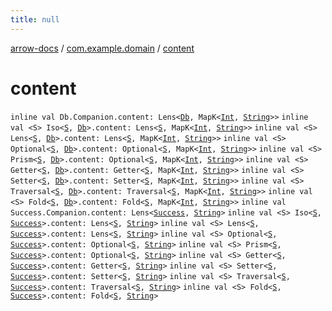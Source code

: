 ```yaml
---
title: null
---
```


[arrow-docs](../index.html) / [com.example.domain](index.html) / [content](./content.html)

# content

`inline val Db.Companion.content: Lens<`[`Db`](-db/index.html)`, MapK<`[`Int`](https://kotlinlang.org/api/latest/jvm/stdlib/kotlin/-int/index.html)`, `[`String`](https://kotlinlang.org/api/latest/jvm/stdlib/kotlin/-string/index.html)`>>`
`inline val <S> Iso<`[`S`](content.html#S)`, `[`Db`](-db/index.html)`>.content: Lens<`[`S`](content.html#S)`, MapK<`[`Int`](https://kotlinlang.org/api/latest/jvm/stdlib/kotlin/-int/index.html)`, `[`String`](https://kotlinlang.org/api/latest/jvm/stdlib/kotlin/-string/index.html)`>>`
`inline val <S> Lens<`[`S`](content.html#S)`, `[`Db`](-db/index.html)`>.content: Lens<`[`S`](content.html#S)`, MapK<`[`Int`](https://kotlinlang.org/api/latest/jvm/stdlib/kotlin/-int/index.html)`, `[`String`](https://kotlinlang.org/api/latest/jvm/stdlib/kotlin/-string/index.html)`>>`
`inline val <S> Optional<`[`S`](content.html#S)`, `[`Db`](-db/index.html)`>.content: Optional<`[`S`](content.html#S)`, MapK<`[`Int`](https://kotlinlang.org/api/latest/jvm/stdlib/kotlin/-int/index.html)`, `[`String`](https://kotlinlang.org/api/latest/jvm/stdlib/kotlin/-string/index.html)`>>`
`inline val <S> Prism<`[`S`](content.html#S)`, `[`Db`](-db/index.html)`>.content: Optional<`[`S`](content.html#S)`, MapK<`[`Int`](https://kotlinlang.org/api/latest/jvm/stdlib/kotlin/-int/index.html)`, `[`String`](https://kotlinlang.org/api/latest/jvm/stdlib/kotlin/-string/index.html)`>>`
`inline val <S> Getter<`[`S`](content.html#S)`, `[`Db`](-db/index.html)`>.content: Getter<`[`S`](content.html#S)`, MapK<`[`Int`](https://kotlinlang.org/api/latest/jvm/stdlib/kotlin/-int/index.html)`, `[`String`](https://kotlinlang.org/api/latest/jvm/stdlib/kotlin/-string/index.html)`>>`
`inline val <S> Setter<`[`S`](content.html#S)`, `[`Db`](-db/index.html)`>.content: Setter<`[`S`](content.html#S)`, MapK<`[`Int`](https://kotlinlang.org/api/latest/jvm/stdlib/kotlin/-int/index.html)`, `[`String`](https://kotlinlang.org/api/latest/jvm/stdlib/kotlin/-string/index.html)`>>`
`inline val <S> Traversal<`[`S`](content.html#S)`, `[`Db`](-db/index.html)`>.content: Traversal<`[`S`](content.html#S)`, MapK<`[`Int`](https://kotlinlang.org/api/latest/jvm/stdlib/kotlin/-int/index.html)`, `[`String`](https://kotlinlang.org/api/latest/jvm/stdlib/kotlin/-string/index.html)`>>`
`inline val <S> Fold<`[`S`](content.html#S)`, `[`Db`](-db/index.html)`>.content: Fold<`[`S`](content.html#S)`, MapK<`[`Int`](https://kotlinlang.org/api/latest/jvm/stdlib/kotlin/-int/index.html)`, `[`String`](https://kotlinlang.org/api/latest/jvm/stdlib/kotlin/-string/index.html)`>>`
`inline val Success.Companion.content: Lens<`[`Success`](-success/index.html)`, `[`String`](https://kotlinlang.org/api/latest/jvm/stdlib/kotlin/-string/index.html)`>`
`inline val <S> Iso<`[`S`](content.html#S)`, `[`Success`](-success/index.html)`>.content: Lens<`[`S`](content.html#S)`, `[`String`](https://kotlinlang.org/api/latest/jvm/stdlib/kotlin/-string/index.html)`>`
`inline val <S> Lens<`[`S`](content.html#S)`, `[`Success`](-success/index.html)`>.content: Lens<`[`S`](content.html#S)`, `[`String`](https://kotlinlang.org/api/latest/jvm/stdlib/kotlin/-string/index.html)`>`
`inline val <S> Optional<`[`S`](content.html#S)`, `[`Success`](-success/index.html)`>.content: Optional<`[`S`](content.html#S)`, `[`String`](https://kotlinlang.org/api/latest/jvm/stdlib/kotlin/-string/index.html)`>`
`inline val <S> Prism<`[`S`](content.html#S)`, `[`Success`](-success/index.html)`>.content: Optional<`[`S`](content.html#S)`, `[`String`](https://kotlinlang.org/api/latest/jvm/stdlib/kotlin/-string/index.html)`>`
`inline val <S> Getter<`[`S`](content.html#S)`, `[`Success`](-success/index.html)`>.content: Getter<`[`S`](content.html#S)`, `[`String`](https://kotlinlang.org/api/latest/jvm/stdlib/kotlin/-string/index.html)`>`
`inline val <S> Setter<`[`S`](content.html#S)`, `[`Success`](-success/index.html)`>.content: Setter<`[`S`](content.html#S)`, `[`String`](https://kotlinlang.org/api/latest/jvm/stdlib/kotlin/-string/index.html)`>`
`inline val <S> Traversal<`[`S`](content.html#S)`, `[`Success`](-success/index.html)`>.content: Traversal<`[`S`](content.html#S)`, `[`String`](https://kotlinlang.org/api/latest/jvm/stdlib/kotlin/-string/index.html)`>`
`inline val <S> Fold<`[`S`](content.html#S)`, `[`Success`](-success/index.html)`>.content: Fold<`[`S`](content.html#S)`, `[`String`](https://kotlinlang.org/api/latest/jvm/stdlib/kotlin/-string/index.html)`>`